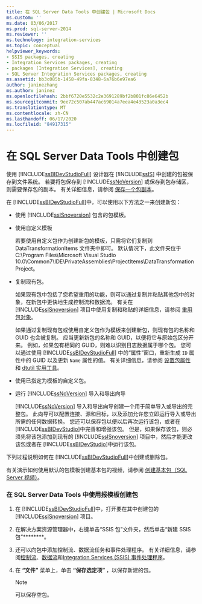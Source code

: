 ```yaml
---
title: 在 SQL Server Data Tools 中创建包 | Microsoft Docs
ms.custom: ''
ms.date: 03/06/2017
ms.prod: sql-server-2014
ms.reviewer: ''
ms.technology: integration-services
ms.topic: conceptual
helpviewer_keywords:
- SSIS packages, creating
- Integration Services packages, creating
- packages [Integration Services], creating
- SQL Server Integration Services packages, creating
ms.assetid: bb3c085b-1458-49fa-8348-6a76b6e97ea6
author: janinezhang
ms.author: janinez
ms.openlocfilehash: 2bbf6720e5532c2e3691289bf2b801fc86e6452b
ms.sourcegitcommit: 9ee72c507ab447ac69014a7eea4e43523a0a3ec4
ms.translationtype: MT
ms.contentlocale: zh-CN
ms.lasthandoff: 06/17/2020
ms.locfileid: "84917315"
---
```

# <a name="create-packages-in-sql-server-data-tools"></a>在 SQL Server Data Tools 中创建包
  使用 [!INCLUDE[ssBIDevStudioFull](../includes/ssbidevstudiofull-md.md)] 设计器在 [!INCLUDE[ssIS](../includes/ssis-md.md)] 中创建的包被保存到文件系统。 若要将包保存到 [!INCLUDE[ssNoVersion](../includes/ssnoversion-md.md)] 或保存到包存储区，则需要保存包的副本。 有关详细信息，请参阅 [保存一个包副本](../../2014/integration-services/save-a-copy-of-a-package.md)。  
  
 在 [!INCLUDE[ssBIDevStudioFull](../includes/ssbidevstudiofull-md.md)]中，可以使用以下方法之一来创建新包：  
  
-   使用 [!INCLUDE[ssISnoversion](../includes/ssisnoversion-md.md)] 包含的包模板。  
  
-   使用自定义模板  
  
     若要使用自定义包作为创建新包的模板，只需将它们复制到 DataTransformationItems 文件夹中即可。 默认情况下，此文件夹位于 C:\Program Files\Microsoft Visual Studio 10.0\Common7\IDE\PrivateAssemblies\ProjectItems\DataTransformationProject。  
  
-   复制现有包。  
  
     如果现有包中包括了您希望重用的功能，则可以通过复制并粘贴其他包中的对象，在新包中更快地生成控制流和数据流。 有关在 [!INCLUDE[ssISnoversion](../includes/ssisnoversion-md.md)] 项目中使用复制和粘贴的详细信息，请参阅 [重用包对象](reuse-of-package-objects.md)。  
  
     如果通过复制现有包或使用自定义包作为模板来创建新包，则现有包的名称和 GUID 也会被复制。 应当更新新包的名称和 GUID，以便将它与原始包区分开来。 例如，如果包有相同的 GUID，则难以识别日志数据属于哪个包。 您可以通过使用 [!INCLUDE[ssBIDevStudioFull](../includes/ssbidevstudiofull-md.md)] 中的“属性”窗口，重新生成 `ID` 属性中的 GUID 以及更新 `Name` 属性的值。 有关详细信息，请参阅 [设置包属性](set-package-properties.md) 和 [dtutil 实用工具](dtutil-utility.md)。  
  
-   使用已指定为模板的自定义包。  
  
-   运行 [!INCLUDE[ssNoVersion](../includes/ssnoversion-md.md)] 导入和导出向导  
  
     [!INCLUDE[ssNoVersion](../includes/ssnoversion-md.md)] 导入和导出向导创建一个用于简单导入或导出的完整包。 此向导可以配置连接、源和目标，以及添加允许您立即运行导入或导出所需的任何数据转换。 您还可以保存包以便以后再次运行该包，或者在 [!INCLUDE[ssBIDevStudio](../includes/ssbidevstudio-md.md)]中完善和增强该包。 但是，如果保存该包，则必须先将该包添加到现有的 [!INCLUDE[ssISnoversion](../includes/ssisnoversion-md.md)] 项目中，然后才能更改该包或者在 [!INCLUDE[ssBIDevStudio](../includes/ssbidevstudio-md.md)]中运行该包。  
  
 下列过程说明如何在 [!INCLUDE[ssBIDevStudioFull](../includes/ssbidevstudiofull-md.md)]中创建或删除包。  
  
 有关演示如何使用默认的包模板创建基本包的视频，请参阅 [创建基本包（SQL Server 视频）](https://go.microsoft.com/fwlink/?LinkId=131023)。  
  
### <a name="to-create-a-package-in-sql-server-data-tools-using-the-package-template"></a>在 SQL Server Data Tools 中使用报模板创建包  
  
1.  在 [!INCLUDE[ssBIDevStudioFull](../includes/ssbidevstudiofull-md.md)]中，打开要在其中创建包的 [!INCLUDE[ssISnoversion](../includes/ssisnoversion-md.md)] 项目。  
  
2.  在解决方案资源管理器中，右键单击“SSIS 包”文件夹，然后单击“新建 SSIS 包”********。  
  
3.  还可以向包中添加控制流、数据流任务和事件处理程序。 有关详细信息，请参阅[控制流](control-flow/control-flow.md)、[数据流](data-flow/data-flow.md)和[Integration Services (SSIS) 事件处理程序](integration-services-ssis-event-handlers.md)。  
  
4.  在 **“文件”** 菜单上，单击 **“保存选定项”** ，以保存新建的包。  
  
    > [!NOTE]  
    >  可以保存空包。  
  
  
